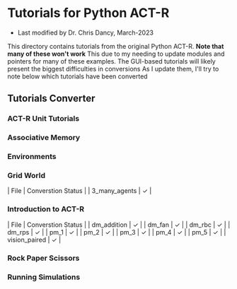 # Tutorials for Python ACT-R
- Last modified by Dr. Chris Dancy, March-2023

This directory contains tutorials from the original Python ACT-R. **Note that many of these won't work**
This due to my needing to update modules and pointers for many of these examples. The GUI-based tutorials will likely present the biggest difficulties in conversions
As I update them, I'll try to note below which tutorials have been converted

## Tutorials Converter

### ACT-R Unit Tutorials
### Associative Memory
### Environments
### Grid World

| File | Converstion Status |
| 3_many_agents | &#x2713; |

### Introduction to ACT-R

| File | Converstion Status |
| dm_addition | &#x2713; |
| dm_fan | &#x2713; |
| dm_rbc | &#x2713; |
| dm_rps | &#x2713; |
| pm_1 | &#x2713; |
| pm_2 | &#x2713; |
| pm_3 | &#x2713; |
| pm_4 | &#x2713; |
| pm_5 | &#x2713; |
| vision_paired | &#x2713; |

### Rock Paper Scissors
### Running Simulations